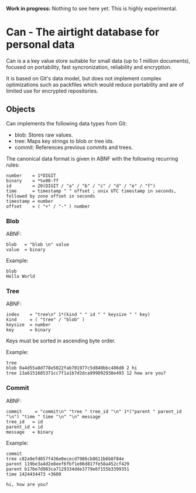 **Work in progress:** Nothing to see here yet. This is highly experimental.

# Can - The airtight database for personal data

Can is a a key value store suitable for small data (up to 1 million documents),
focused on portability, fast syncronization, reliability and encryption.

It is based on Git's data model, but does not implement complex optimizations
such as packfiles which would reduce portability and are of limited use for
encrypted repositories.

## Objects

Can implements the following data types from Git:

* blob: Stores raw values.
* tree: Maps key strings to blob or tree ids.
* commit: References previous commits and trees.

The canonical data format is given in ABNF with the following recurring rules:

```
number    = 1*DIGIT
binary    = *%x00-ff
id        = 20(DIGIT / "a" / "b" / "c" / "d" / "e" / "f")
time      = timestamp " " offset ; unix UTC timestamp in seconds, followed by zone offset in seconds
timestamp = number
offset    = ( "+" / "-" ) number
```

### Blob

ABNF:

```
blob   = "blob \n" value
value  = binary
```

Example:

```
blob
Hello World
```

### Tree

ABNF:

```
index    = "tree\n" 1*(kind " " id " " keysize " " key)
kind     = ( "tree" / "blob" )
keysize  = number
key      = binary
```

Keys must be sorted in ascending byte order.

Example:

```
tree
blob 0a4d55a8d778e5022fab701977c5d840bbc486d0 2 hi
tree 13a6151685371cc7f1a1b7d2dca999092938e493 12 how are you?
```

### Commit

ABNF:

```
commit     = "commit\n" "tree " tree_id "\n" 1*("parent " parent_id "\n") "time " time "\n" "\n" message
tree_id   = id
parent_id = id
message   = binary
```

Example:

```
commit
tree c82a9efd857f436e0ececd7986cb8611b6b8f84e
parent 119be3a4d2e8eef6fbf1e86d817fe58a452cf429
parent b176e7d983ca7129334dde3779e6f155b3399351
time 1424434473 +3600

hi, how are you?
```
